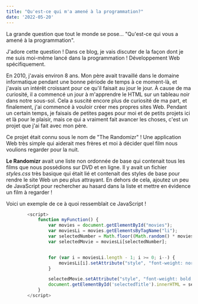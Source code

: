 ```yaml
---
title: "Qu'est-ce qui m'a amené à la programmation?"
date: '2022-05-20'
---
```


La grande question que tout le monde se pose... "Qu'est-ce qui vous a amené à la programmation".

J'adore cette question ! Dans ce blog, je vais discuter de la façon dont je me suis moi-même lancé dans la programmation ! Développement Web spécifiquement.

En 2010, j'avais environ 8 ans. Mon père avait travaillé dans le domaine informatique pendant une bonne période de temps à ce moment-là, et j'avais un intérêt croissant pour ce qu'il faisait au jour le jour. À cause de ma curiosité, il a commencé un jour à m'apprendre le HTML sur un tableau noir dans notre sous-sol. Cela a suscité encore plus de curiosité de ma part, et finalement, j'ai commencé à vouloir créer mes propres sites Web. Pendant un certain temps, je faisais de petites pages pour moi et de petits projets ici et là pour le plaisir, mais ce qui a vraiment fait avancer les choses, c'est un projet que j'ai fait avec mon père.

Ce projet était connu sous le nom de "The Randomizr" ! Une application Web très simple qui aiderait mes frères et moi à décider quel film nous voulions regarder pour la nuit.

**Le Randomizr** avait une liste non ordonnée de base qui contenait tous les films que nous possédions sur DVD et en ligne. Il y avait un fichier *styles.css* très basique qui était lié et contenait des styles de base pour rendre le site Web un peu plus attrayant. En dehors de cela, ajoutez un peu de JavaScript pour rechercher au hasard dans la liste et mettre en évidence un film à regarder !

Voici un exemple de ce à quoi ressemblait ce JavaScript !

```javascript
        <script>
            function myFunction() {
                var movies = document.getElementById("movies");
                var moviesLi = movies.getElementsByTagName("li");
                var selectedNumber = Math.floor((Math.random() * moviesLi.length - 1) + 1);
                var selectedMovie = moviesLi[selectedNumber];


                for (var i = moviesLi.length - 1; i >= 0; i--) {
                    moviesLi[i].setAttribute("style", "font-weight: normal;color: black;");
                }

                selectedMovie.setAttribute("style", "font-weight: bold;color: red;");
                document.getElementById('selectedTitle').innerHTML = selectedMovie.innerHTML;
            }
        </script>
```
